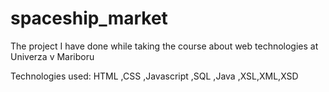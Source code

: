 # spaceship_market
The project I have done while taking the course about web technologies at Univerza v Mariboru

Technologies used:
HTML
,CSS
,Javascript
,SQL
,Java
,XSL,XML,XSD
